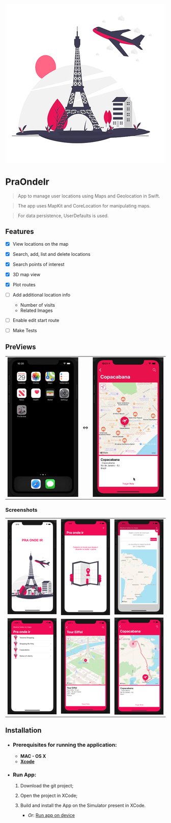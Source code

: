 <p align="center">
<a href="https://github.com/Joshoa/PraOndeIr/blob/master/media/launchScreen.png"><img src="https://github.com/Joshoa/PraOndeIr/blob/master/media/praondeir.png?raw=true" style="width: 500px; max-width: 100%; height: auto" title="PraOndeIr" alt="PraOndeIr" /></a>
</p>

# PraOndeIr 
> App to manage user locations using Maps and Geolocation in Swift.

> The app uses MapKit and CoreLocation for manipulating maps.

> For data persistence, UserDefaults is used.

## Features

- [x] View locations on the map
- [x] Search, add, list and delete locations
- [x] Search points of interest 
- [x] 3D map view
- [x] Plot routes
- [ ] Add additional location info 
    * Number of visits
    * Related Images
- [ ] Enable edit start route
- [ ] Make Tests



## PreViews
<table>
  <tr>
  <td><a href="https://github.com/Joshoa/PraOndeIr/blob/master/media/praondeir_01.gif"><img src="https://github.com/Joshoa/PraOndeIr/blob/master/media/praondeir_01.gif?raw=true" style="width: 500px; max-width: 100%; height: auto" title="PreView 01" alt="PreView 01" /></a></td>
  <td> <=> </td>
  <td><a href="https://github.com/Joshoa/PraOndeIr/blob/master/media/praondeir_02.gif"><img src="https://github.com/Joshoa/PraOndeIr/blob/master/media/praondeir_02.gif?raw=true" style="width: 500px; max-width: 100%; height: auto" title="PreView 02" alt="PreView 02" /></a></td>
  </tr>
</table>

### Screenshots

<table>
  <tr>
    <td><a href="https://github.com/Joshoa/PraOndeIr/blob/master/media/launchScreen.png"><img src="https://github.com/Joshoa/PraOndeIr/blob/master/media/launchScreen.png?raw=true" style="width: 500px; max-width: 100%; height: auto" title="LaunchScreen" alt="LaunchScreen" /></a></td>
    <td><a href="https://github.com/Joshoa/PraOndeIr/blob/master/media/listEmpty.png"><img src="https://github.com/Joshoa/PraOndeIr/blob/master/media/listEmpty.png?raw=true" style="width: 500px; max-width: 100%; height: auto" title="ListEmpty" alt="ListEmpty" /></a></td>
    <td><a href="https://github.com/Joshoa/PraOndeIr/blob/master/media/addLocation.png"><img src="https://github.com/Joshoa/PraOndeIr/blob/master/media/addLocation.png?raw=true" style="width: 500px; max-width: 100%; height: auto" title="AddLocation" alt="AddLocation" /></a></td>
  </tr>
  <tr>
      <td><a href="https://github.com/Joshoa/PraOndeIr/blob/master/media/listNotEmpty.png"><img src="https://github.com/Joshoa/PraOndeIr/blob/master/media/listNotEmpty.png?raw=true" style="width: 500px; max-width: 100%; height: auto" title="ListNotEmpty" alt="ListNotEmpty" /></a></td>
      <td><a href="https://github.com/Joshoa/PraOndeIr/blob/master/media/map3d.png"><img src="https://github.com/Joshoa/PraOndeIr/blob/master/media/map3d.png?raw=true" style="width: 500px; max-width: 100%; height: auto" title="3DMap" alt="3DMap" /></a></td>
      <td><a href="https://github.com/Joshoa/PraOndeIr/blob/master/media/plotRoute.png"><img src="https://github.com/Joshoa/PraOndeIr/blob/master/media/plotRoute.png?raw=true" style="width: 500px; max-width: 100%; height: auto" title="PlotRoute" alt="PlotRoute" /></a></td>
    </tr>
 </table>

## Installation
  
- ### Prerequisites for running the application: 

    * **MAC - OS X**
    * [**Xcode**](https://apps.apple.com/us/app/xcode/id497799835?mt=12) 

- ### Run App:
	1. Download the git project;
    2. Open the project in XCode;
    3. Build and install the App on the Simulator present in XCode.
    
        *  *Or*: [Run app on device](https://developer.apple.com/documentation/xcode/running_your_app_in_the_simulator_or_on_a_device)

